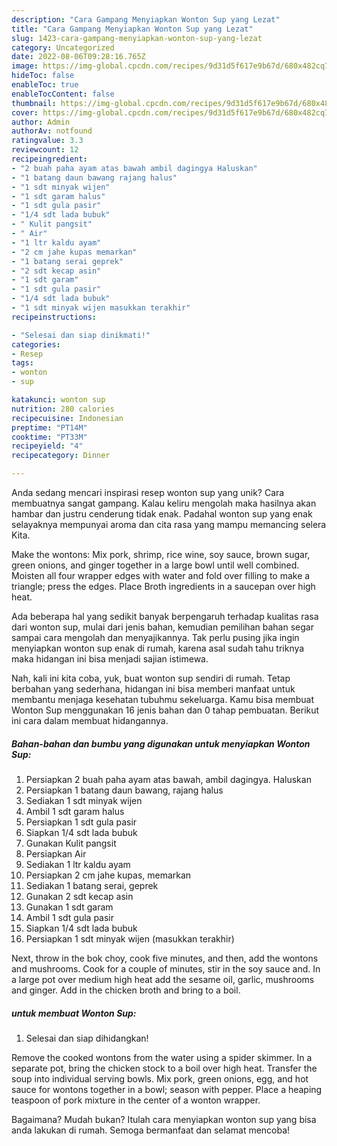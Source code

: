 ```yaml
---
description: "Cara Gampang Menyiapkan Wonton Sup yang Lezat"
title: "Cara Gampang Menyiapkan Wonton Sup yang Lezat"
slug: 1423-cara-gampang-menyiapkan-wonton-sup-yang-lezat
category: Uncategorized
date: 2022-08-06T09:28:16.765Z
image: https://img-global.cpcdn.com/recipes/9d31d5f617e9b67d/680x482cq70/wonton-sup-foto-resep-utama.jpg
hideToc: false
enableToc: true
enableTocContent: false
thumbnail: https://img-global.cpcdn.com/recipes/9d31d5f617e9b67d/680x482cq70/wonton-sup-foto-resep-utama.jpg
cover: https://img-global.cpcdn.com/recipes/9d31d5f617e9b67d/680x482cq70/wonton-sup-foto-resep-utama.jpg
author: Admin
authorAv: notfound
ratingvalue: 3.3
reviewcount: 12
recipeingredient:
- "2 buah paha ayam atas bawah ambil dagingya Haluskan"
- "1 batang daun bawang rajang halus"
- "1 sdt minyak wijen"
- "1 sdt garam halus"
- "1 sdt gula pasir"
- "1/4 sdt lada bubuk"
- " Kulit pangsit"
- " Air"
- "1 ltr kaldu ayam"
- "2 cm jahe kupas memarkan"
- "1 batang serai geprek"
- "2 sdt kecap asin"
- "1 sdt garam"
- "1 sdt gula pasir"
- "1/4 sdt lada bubuk"
- "1 sdt minyak wijen masukkan terakhir"
recipeinstructions:

- "Selesai dan siap dinikmati!"
categories:
- Resep
tags:
- wonton
- sup

katakunci: wonton sup 
nutrition: 280 calories
recipecuisine: Indonesian
preptime: "PT14M"
cooktime: "PT33M"
recipeyield: "4"
recipecategory: Dinner

---
```





Anda sedang mencari inspirasi resep wonton sup yang unik? Cara membuatnya sangat gampang. Kalau keliru mengolah maka hasilnya akan hambar dan justru cenderung tidak enak. Padahal wonton sup yang enak selayaknya mempunyai aroma dan cita rasa yang mampu memancing selera Kita.





Make the wontons: Mix pork, shrimp, rice wine, soy sauce, brown sugar, green onions, and ginger together in a large bowl until well combined. Moisten all four wrapper edges with water and fold over filling to make a triangle; press the edges. Place Broth ingredients in a saucepan over high heat.

Ada beberapa hal yang sedikit banyak berpengaruh terhadap kualitas rasa dari wonton sup, mulai dari jenis bahan, kemudian pemilihan bahan segar sampai cara mengolah dan menyajikannya. Tak perlu pusing jika ingin menyiapkan wonton sup enak di rumah, karena asal sudah tahu triknya maka hidangan ini bisa menjadi sajian istimewa.






Nah, kali ini kita coba, yuk, buat wonton sup sendiri di rumah. Tetap berbahan yang sederhana, hidangan ini bisa memberi manfaat untuk membantu menjaga kesehatan tubuhmu sekeluarga. Kamu bisa membuat Wonton Sup menggunakan 16 jenis bahan dan 0 tahap pembuatan. Berikut ini cara dalam membuat hidangannya.

<!--inarticleads1-->

##### Bahan-bahan dan bumbu yang digunakan untuk menyiapkan Wonton Sup:

1. Persiapkan 2 buah paha ayam atas bawah, ambil dagingya. Haluskan
1. Persiapkan 1 batang daun bawang, rajang halus
1. Sediakan 1 sdt minyak wijen
1. Ambil 1 sdt garam halus
1. Persiapkan 1 sdt gula pasir
1. Siapkan 1/4 sdt lada bubuk
1. Gunakan  Kulit pangsit
1. Persiapkan  Air
1. Sediakan 1 ltr kaldu ayam
1. Persiapkan 2 cm jahe kupas, memarkan
1. Sediakan 1 batang serai, geprek
1. Gunakan 2 sdt kecap asin
1. Gunakan 1 sdt garam
1. Ambil 1 sdt gula pasir
1. Siapkan 1/4 sdt lada bubuk
1. Persiapkan 1 sdt minyak wijen (masukkan terakhir)


Next, throw in the bok choy, cook five minutes, and then, add the wontons and mushrooms. Cook for a couple of minutes, stir in the soy sauce and. In a large pot over medium high heat add the sesame oil, garlic, mushrooms and ginger. Add in the chicken broth and bring to a boil. 

<!--inarticleads2-->

#####  untuk membuat Wonton Sup:


1. Selesai dan siap dihidangkan!

Remove the cooked wontons from the water using a spider skimmer. In a separate pot, bring the chicken stock to a boil over high heat. Transfer the soup into individual serving bowls. Mix pork, green onions, egg, and hot sauce for wontons together in a bowl; season with pepper. Place a heaping teaspoon of pork mixture in the center of a wonton wrapper. 

Bagaimana? Mudah bukan? Itulah cara menyiapkan wonton sup yang bisa anda lakukan di rumah. Semoga bermanfaat dan selamat mencoba!
